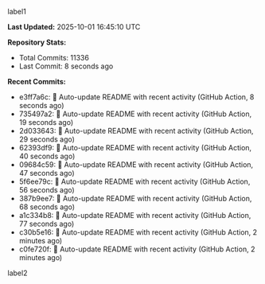 
label1 
<!-- ACTIVITY_START -->
**Last Updated:** 2025-10-01 16:45:10 UTC

**Repository Stats:**
- Total Commits: 11336
- Last Commit: 8 seconds ago

**Recent Commits:**
- e3ff7a6c: 🤖 Auto-update README with recent activity (GitHub Action, 8 seconds ago)
- 735497a2: 🤖 Auto-update README with recent activity (GitHub Action, 19 seconds ago)
- 2d033643: 🤖 Auto-update README with recent activity (GitHub Action, 29 seconds ago)
- 62393df9: 🤖 Auto-update README with recent activity (GitHub Action, 40 seconds ago)
- 09684c59: 🤖 Auto-update README with recent activity (GitHub Action, 47 seconds ago)
- 5f6ee79c: 🤖 Auto-update README with recent activity (GitHub Action, 56 seconds ago)
- 387b9ee7: 🤖 Auto-update README with recent activity (GitHub Action, 68 seconds ago)
- a1c334b8: 🤖 Auto-update README with recent activity (GitHub Action, 77 seconds ago)
- c30b5e16: 🤖 Auto-update README with recent activity (GitHub Action, 2 minutes ago)
- c0fe720f: 🤖 Auto-update README with recent activity (GitHub Action, 2 minutes ago)
<!-- ACTIVITY_END -->

label2
